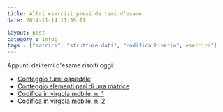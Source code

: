 ```yaml
---
title: Altri esercizi presi da temi d'esame
date: 2014-11-14 11:39:11

layout: post
category : infob 
tags : ["matrici", "strutture dati", "codifica binaria", esercizi"] 
---
```


Appunti dei temi d'esame risolti oggi:

* [Conteggio turni ospedale](https://dl.dropboxusercontent.com/u/5867765/slides-informatica-b/esercizi_141114_sd.pdf)
* [Conteggio elementi pari di una matrice](https://dl.dropboxusercontent.com/u/5867765/slides-informatica-b/esercizi_141114_matrix.pdf)
* [Codifica in virgola mobile, n. 1](https://dl.dropboxusercontent.com/u/5867765/slides-informatica-b/esercizi_141114_cb_0.pdf)
* [Codifica in virgola mobile, n. 2](https://dl.dropboxusercontent.com/u/5867765/slides-informatica-b/esercizi_141114_cb_1.pdf)
